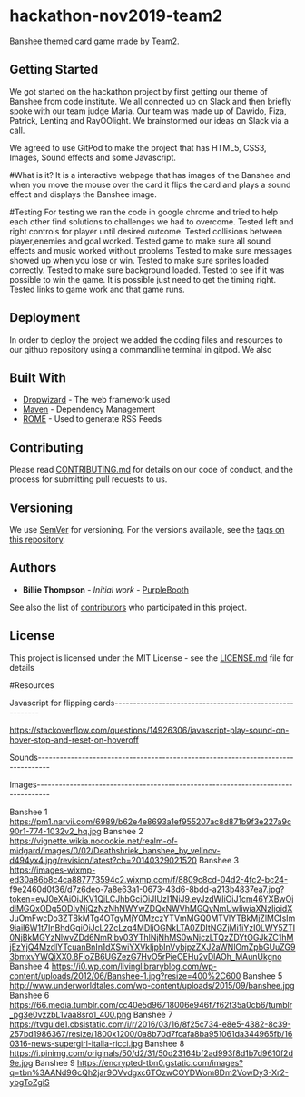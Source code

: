 # hackathon-nov2019-team2

Banshee themed card game made by Team2.

## Getting Started

We got started on the hackathon project by first getting our theme of Banshee from code institute.
We all connected up on Slack and then briefly spoke with our team judge Maria.
Our team was made up of Dawido, Fiza, Patrick, Lenting and RayOOlight.
We brainstormed our ideas on Slack via a call.

We agreed to use GitPod to make the project that has HTML5, CSS3, Images, Sound effects and some Javascript.

#What is it?
It is a interactive webpage that has images of the Banshee and when you move the mouse over the card it flips the card and plays
a sound effect and displays the Banshee image.


#Testing
For testing we ran the code in google chrome and tried to help each other find solutions to challenges we had to overcome.
Tested left and right controls for player until desired outcome. Tested collisions between player,enemies and goal worked.
Tested game to make sure all sound effects and music worked without problems Tested to make sure messages showed up when you lose or win.
Tested to make sure sprites loaded correctly. Tested to make sure background loaded.
Tested to see if it was possible to win the game. It is possible just need to get the timing right. Tested links to game work and that game runs.

## Deployment

In order to deploy the project we added the coding files and resources to our github repository using a commandline terminal in gitpod.
We also

## Built With

* [Dropwizard](http://www.dropwizard.io/1.0.2/docs/) - The web framework used
* [Maven](https://maven.apache.org/) - Dependency Management
* [ROME](https://rometools.github.io/rome/) - Used to generate RSS Feeds

## Contributing

Please read [CONTRIBUTING.md](https://gist.github.com/PurpleBooth/b24679402957c63ec426) for details on our code of conduct, and the process for submitting pull requests to us.

## Versioning

We use [SemVer](http://semver.org/) for versioning. For the versions available, see the [tags on this repository](https://github.com/your/project/tags).

## Authors

* **Billie Thompson** - *Initial work* - [PurpleBooth](https://github.com/PurpleBooth)

See also the list of [contributors](https://github.com/your/project/contributors) who participated in this project.

## License

This project is licensed under the MIT License - see the [LICENSE.md](LICENSE.md) file for details

#Resources

Javascript for flipping cards---------------------------------------------------------

https://stackoverflow.com/questions/14926306/javascript-play-sound-on-hover-stop-and-reset-on-hoveroff

Sounds---------------------------------------------------------------------------------

Images---------------------------------------------------------------------------------

Banshee 1
https://pm1.narvii.com/6989/b62e4e8693a1ef955207ac8d871b9f3e227a9c90r1-774-1032v2_hq.jpg
Banshee 2
https://vignette.wikia.nocookie.net/realm-of-midgard/images/0/02/Deathshriek_banshee_by_velinov-d494yx4.jpg/revision/latest?cb=20140329021520
Banshee 3
https://images-wixmp-ed30a86b8c4ca887773594c2.wixmp.com/f/8809c8cd-04d2-4fc2-bc24-f9e2460d0f36/d7z6deo-7a8e63a1-0673-43d6-8bdd-a213b4837ea7.jpg?token=eyJ0eXAiOiJKV1QiLCJhbGciOiJIUzI1NiJ9.eyJzdWIiOiJ1cm46YXBwOjdlMGQxODg5ODIyNjQzNzNhNWYwZDQxNWVhMGQyNmUwIiwiaXNzIjoidXJuOmFwcDo3ZTBkMTg4OTgyMjY0MzczYTVmMGQ0MTVlYTBkMjZlMCIsIm9iaiI6W1t7InBhdGgiOiJcL2ZcLzg4MDljOGNkLTA0ZDItNGZjMi1iYzI0LWY5ZTI0NjBkMGYzNlwvZDd6NmRlby03YThlNjNhMS0wNjczLTQzZDYtOGJkZC1hMjEzYjQ4MzdlYTcuanBnIn1dXSwiYXVkIjpbInVybjpzZXJ2aWNlOmZpbGUuZG93bmxvYWQiXX0.8FloZB6UGZezG7HvO5rPieOEHu2vDlAOh_MAunUkgno
Banshee 4
https://i0.wp.com/livinglibraryblog.com/wp-content/uploads/2012/06/Banshee-1.jpg?resize=400%2C600
Banshee 5
http://www.underworldtales.com/wp-content/uploads/2015/09/banshee.jpg
Banshee 6
https://66.media.tumblr.com/cc40e5d96718006e946f7f62f35a0cb6/tumblr_pg3e0vzzbL1vaa8sro1_400.png
Banshee 7
https://tvguide1.cbsistatic.com/i/r/2016/03/16/8f25c734-e8e5-4382-8c39-257bd1986367/resize/1800x1200/0a8b70d7fcafa8ba951061da344965fb/160316-news-supergirl-italia-ricci.jpg
Banshee 8
https://i.pinimg.com/originals/50/d2/31/50d23164bf2ad993f8d1b7d9610f2d9e.jpg
Banshee 9
https://encrypted-tbn0.gstatic.com/images?q=tbn%3AANd9GcQh2jar9OVvdgxc6TOzwCOYDWom8Dm2VowDy3-Xr2-ybgToZgiS




